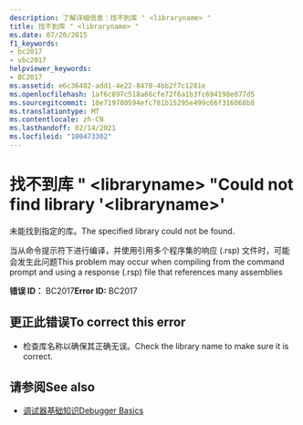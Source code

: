 ```yaml
---
description: 了解详细信息：找不到库 " <libraryname> "
title: 找不到库 " <libraryname> "
ms.date: 07/20/2015
f1_keywords:
- bc2017
- vbc2017
helpviewer_keywords:
- BC2017
ms.assetid: e6c36482-add1-4e22-8470-4bb2f7c1281e
ms.openlocfilehash: 1af6c897c518a66cfe72f6a1b3fc694198e077d5
ms.sourcegitcommit: 10e719780594efc781b15295e499c66f316068b8
ms.translationtype: MT
ms.contentlocale: zh-CN
ms.lasthandoff: 02/14/2021
ms.locfileid: "100473302"
---
```

# <a name="could-not-find-library-libraryname"></a><span data-ttu-id="2f114-103">找不到库 " \<libraryname> "</span><span class="sxs-lookup"><span data-stu-id="2f114-103">Could not find library '\<libraryname>'</span></span>

<span data-ttu-id="2f114-104">未能找到指定的库。</span><span class="sxs-lookup"><span data-stu-id="2f114-104">The specified library could not be found.</span></span>  
  
 <span data-ttu-id="2f114-105">当从命令提示符下进行编译，并使用引用多个程序集的响应 (.rsp) 文件时，可能会发生此问题</span><span class="sxs-lookup"><span data-stu-id="2f114-105">This problem may occur when compiling from the command prompt and using a response (.rsp) file that references many assemblies</span></span>  
  
 <span data-ttu-id="2f114-106">**错误 ID：** BC2017</span><span class="sxs-lookup"><span data-stu-id="2f114-106">**Error ID:** BC2017</span></span>  
  
## <a name="to-correct-this-error"></a><span data-ttu-id="2f114-107">更正此错误</span><span class="sxs-lookup"><span data-stu-id="2f114-107">To correct this error</span></span>  
  
- <span data-ttu-id="2f114-108">检查库名称以确保其正确无误。</span><span class="sxs-lookup"><span data-stu-id="2f114-108">Check the library name to make sure it is correct.</span></span>  
  
## <a name="see-also"></a><span data-ttu-id="2f114-109">请参阅</span><span class="sxs-lookup"><span data-stu-id="2f114-109">See also</span></span>

- [<span data-ttu-id="2f114-110">调试器基础知识</span><span class="sxs-lookup"><span data-stu-id="2f114-110">Debugger Basics</span></span>](/visualstudio/debugger/debugger-feature-tour)
